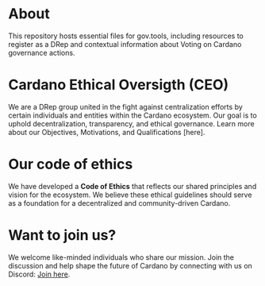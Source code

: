 # About
This repository hosts essential files for gov.tools, including resources to register as a DRep and contextual information about Voting on Cardano governance actions.
# Cardano Ethical Oversigth (CEO) 
We are a DRep group united in the fight against centralization efforts by certain individuals and entities within the Cardano ecosystem. Our goal is to uphold decentralization, transparency, and ethical governance. Learn more about our Objectives, Motivations, and Qualifications [here].
# Our code of ethics 
We have developed a **Code of Ethics** that reflects our shared principles and vision for the ecosystem. We believe these ethical guidelines should serve as a foundation for a decentralized and community-driven Cardano.
# Want to join us? 
We welcome like-minded individuals who share our mission. Join the discussion and help shape the future of Cardano by connecting with us on Discord: [Join here](https://discord.gg/usMjy7er8v).
